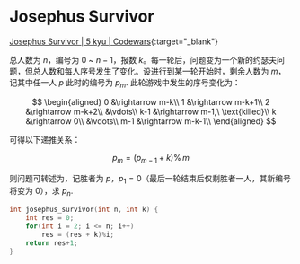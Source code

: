 # Josephus Survivor

[Josephus Survivor \| 5 kyu \| Codewars](https://www.codewars.com/kata/josephus-survivor){:target="_blank"}

总人数为 $n$，编号为 $0$ ~ $n-1$，报数 $k$。每一轮后，问题变为一个新的约瑟夫问题，但总人数和每人序号发生了变化。设进行到某一轮开始时，剩余人数为 $m$，记其中任一人 $p$ 此时的编号为 $p_m$. 此轮游戏中发生的序号变化为：

$$
\begin{aligned}
0 &\rightarrow m-k\\
1 &\rightarrow m-k+1\\
2 &\rightarrow m-k+2\\
&\vdots\\
k-1 &\rightarrow m-1,\ \text{killed}\\
k &\rightarrow 0\\
&\vdots\\
m-1 &\rightarrow m-k-1\\
\end{aligned}
$$

可得以下递推关系：

$$
p_{m} = (p_{m-1} + k) \operatorname{\%} m
$$

则问题可转述为，记胜者为 $p$，$p_1 = 0$（最后一轮结束后仅剩胜者一人，其新编号将变为 $0$），求 $p_n$.

```c
int josephus_survivor(int n, int k) {
	int res = 0;
	for(int i = 2; i <= n; i++)
		res = (res + k)%i;
	return res+1;
}
```
